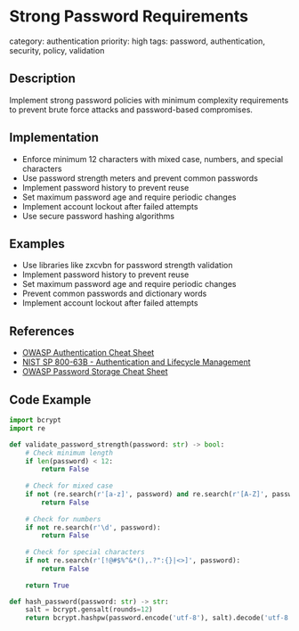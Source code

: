 # Strong Password Requirements

category: authentication
priority: high
tags: password, authentication, security, policy, validation

## Description

Implement strong password policies with minimum complexity requirements to prevent brute force attacks and password-based compromises.

## Implementation

- Enforce minimum 12 characters with mixed case, numbers, and special characters
- Use password strength meters and prevent common passwords
- Implement password history to prevent reuse
- Set maximum password age and require periodic changes
- Implement account lockout after failed attempts
- Use secure password hashing algorithms

## Examples

- Use libraries like zxcvbn for password strength validation
- Implement password history to prevent reuse
- Set maximum password age and require periodic changes
- Prevent common passwords and dictionary words
- Implement account lockout after failed attempts

## References

- [OWASP Authentication Cheat Sheet](https://cheatsheetseries.owasp.org/cheatsheets/Authentication_Cheat_Sheet.html)
- [NIST SP 800-63B - Authentication and Lifecycle Management](https://pages.nist.gov/800-63-3/sp800-63b.html)
- [OWASP Password Storage Cheat Sheet](https://cheatsheetseries.owasp.org/cheatsheets/Password_Storage_Cheat_Sheet.html)

## Code Example

```python
import bcrypt
import re

def validate_password_strength(password: str) -> bool:
    # Check minimum length
    if len(password) < 12:
        return False
    
    # Check for mixed case
    if not (re.search(r'[a-z]', password) and re.search(r'[A-Z]', password)):
        return False
    
    # Check for numbers
    if not re.search(r'\d', password):
        return False
    
    # Check for special characters
    if not re.search(r'[!@#$%^&*(),.?":{}|<>]', password):
        return False
    
    return True

def hash_password(password: str) -> str:
    salt = bcrypt.gensalt(rounds=12)
    return bcrypt.hashpw(password.encode('utf-8'), salt).decode('utf-8')
```
